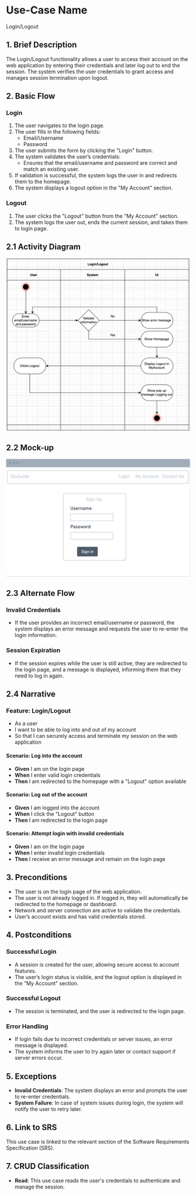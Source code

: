 # Use-Case Name
Login/Logout

## 1. Brief Description
The Login/Logout functionality allows a user to access their account on the web application by entering their credentials and later log out to end the session. The system verifies the user credentials to grant access and manages session termination upon logout.

## 2. Basic Flow

### Login
1. The user navigates to the login page.
2. The user fills in the following fields:
   - Email/Username
   - Password
3. The user submits the form by clicking the "Login" button.
4. The system validates the user’s credentials:
   - Ensures that the email/username and password are correct and match an existing user.
5. If validation is successful, the system logs the user in and redirects them to the homepage.
6. The system displays a logout option in the "My Account" section.

### Logout
1. The user clicks the "Logout" button from the "My Account" section.
2. The system logs the user out, ends the current session, and takes them to login page.

## 2.1 Activity Diagram
![Log in and Log out Diagram](Assets/Login%20post%20drawio.drawio.png)

## 2.2 Mock-up
![Delete Account Mockup](Assets/Login.png)

## 2.3 Alternate Flow

### Invalid Credentials
- If the user provides an incorrect email/username or password, the system displays an error message and requests the user to re-enter the login information.

### Session Expiration
- If the session expires while the user is still active, they are redirected to the login page, and a message is displayed, informing them that they need to log in again.

## 2.4 Narrative

### Feature: Login/Logout
  - As a user
  - I want to be able to log into and out of my account
  - So that I can securely access and terminate my session on the web application

#### Scenario: Log into the account
  - **Given** I am on the login page
  - **When** I enter valid login credentials
  - **Then** I am redirected to the homepage with a "Logout" option available

#### Scenario: Log out of the account
  - **Given** I am logged into the account
  - **When** I click the "Logout" button
  - **Then** I am redirected to the login page

#### Scenario: Attempt login with invalid credentials
  - **Given** I am on the login page
  - **When** I enter invalid login credentials
  - **Then** I receive an error message and remain on the login page

## 3. Preconditions
- The user is on the login page of the web application.
- The user is not already logged in. If logged in, they will automatically be redirected to the homepage or dashboard.
- Network and server connection are active to validate the credentials.
- User’s account exists and has valid credentials stored.

## 4. Postconditions

### Successful Login
- A session is created for the user, allowing secure access to account features.
- The user’s login status is visible, and the logout option is displayed in the "My Account" section.

### Successful Logout
- The session is terminated, and the user is redirected to the login page.

### Error Handling
- If login fails due to incorrect credentials or server issues, an error message is displayed.
- The system informs the user to try again later or contact support if server errors occur.

## 5. Exceptions
- **Invalid Credentials**: The system displays an error and prompts the user to re-enter credentials.
- **System Failure**: In case of system issues during login, the system will notify the user to retry later.

## 6. Link to SRS
This use case is linked to the relevant section of the Software Requirements Specification (SRS).

## 7. CRUD Classification
- **Read**: This use case reads the user's credentials to authenticate and manage the session.
